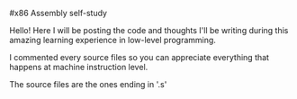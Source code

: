 #x86 Assembly self-study

Hello! Here I will be posting the code and thoughts I'll be writing during this amazing learning experience in low-level programming.

I commented every source files so you can appreciate everything that happens at machine instruction level.

The source files are the ones ending in '.s'
